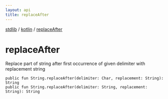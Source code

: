 ```yaml
---
layout: api
title: replaceAfter
---
```

[stdlib](../index.md) / [kotlin](index.md) / [replaceAfter](replaceAfter.md)

# replaceAfter
Replace part of string after first occurrence of given delimiter with replacement string
```
public fun String.replaceAfter(delimiter: Char, replacement: String): String
public fun String.replaceAfter(delimiter: String, replacement: String): String
```
